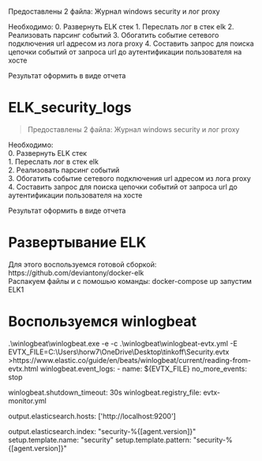 Предоставлены 2 файла:
Журнал windows security и лог proxy

Необходимо:
	0. Развернуть ELK стек
	1. Переслать лог в стек elk
	2. Реализовать парсинг событий
	3. Обогатить событие сетевого подключения url адресом из лога proxy
	4. Составить запрос для поиска цепочки событий от запроса url до аутентификации пользователя на хосте

Результат оформить в виде отчета


# ELK_security_logs
>Предоставлены 2 файла:
>Журнал windows security и лог proxy

Необходимо:<br>
	0. Развернуть ELK стек<br>
	1. Переслать лог в стек elk<br>
	2. Реализовать парсинг событий<br>
	3. Обогатить событие сетевого подключения url адресом из лога proxy<br>
	4. Составить запрос для поиска цепочки событий от запроса url до аутентификации пользователя на хосте<br>

Результат оформить в виде отчета<br>

<h1>Развертывание ELK</h1>
Для этого воспользуемся готовой сборкой:<br>
https://github.com/deviantony/docker-elk<br>
Распакуем файлы и  с помошью команды:
docker-compose up запустим ELK1

<h1>Воспользуемся winlogbeat</h1>
.\winlogbeat\winlogbeat.exe -e -c .\winlogbeat\winlogbeat-evtx.yml -E EVTX_FILE=C:\Users\horw7\OneDrive\Desktop\tinkoff\Security.evtx
>https://www.elastic.co/guide/en/beats/winlogbeat/current/reading-from-evtx.html
winlogbeat.event_logs:
  - name: ${EVTX_FILE} 
    no_more_events: stop 

winlogbeat.shutdown_timeout: 30s 
winlogbeat.registry_file: evtx-monitor.yml 

output.elasticsearch.hosts: ['http://localhost:9200']

output.elasticsearch.index: "security-%{[agent.version]}"
setup.template.name: "security"
setup.template.pattern: "security-%{[agent.version]}"
